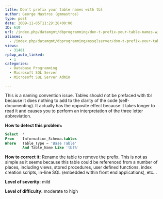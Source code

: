 ```yaml
---
title: Don't prefix your table names with tbl
author: George Mastros (gmmastros)
type: post
date: 2009-11-05T11:29:28+00:00
ID: 610
url: /index.php/datamgmt/dbprogramming/don-t-prefix-your-table-names-with-tbl/
aliases: 
  - /index.php/datamgmt/dbprogramming/mssqlserver/don-t-prefix-your-table-names-with-tbl/
views:
  - 31481
rp4wp_auto_linked:
  - 1
categories:
  - Database Programming
  - Microsoft SQL Server
  - Microsoft SQL Server Admin

---
```

This is a naming convention issue. Tables should not be prefaced with tbl because it does nothing to add to the clarity of the code (self-documenting). It actually has the opposite effect because it takes longer to read it and causes you to perform an interpretation of the three letter abbreviation.

**How to detect this problem:**

```sql
Select	* 
From	Information_Schema.tables 
Where	Table_Type = 'Base Table'
       	And Table_Name Like 'tbl%'
```
**How to correct it:** Rename the table to remove the prefix. This is not as simple as it seems because this table could be referenced from a number of places, including views, stored procedures, user defined functions, index creation scripts, in-line SQL (embedded within front end applications), etc...

**Level of severity:** mild

**Level of difficulty:** moderate to high